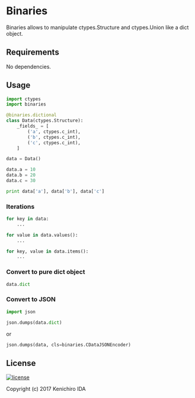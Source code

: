 # Binaries

Binaries allows to manipulate ctypes.Structure and ctypes.Union like a dict object.

## Requirements

No dependencies.

## Usage

```python
import ctypes
import binaries

@binaries.dictional
class Data(ctypes.Structure):
    _fields_ = [
        ('a', ctypes.c_int),
        ('b', ctypes.c_int),
        ('c', ctypes.c_int),
    ]

data = Data()

data.a = 10
data.b = 20
data.c = 30

print data['a'], data['b'], data['c']

```

### Iterations

```python
for key in data:
    ...
```

```python
for value in data.values():
    ...
```

```python
for key, value in data.items():
    ...
```

### Convert to pure dict object

```python
data.dict
```

### Convert to JSON

```python
import json

json.dumps(data.dict)
```

or

```python
json.dumps(data, cls=binaries.CDataJSONEncoder)
```

## License

[![license](https://img.shields.io/github/license/rinatz/binaries.svg)](https://github.com/rinatz/binaries/blob/master/LICENSE)

Copyright (c) 2017 Kenichiro IDA
